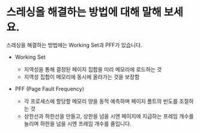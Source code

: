 # 스레싱을 해결하는 방법에 대해 말해 보세요.

스레싱을 해결하는 방법에는 Working Set과 PFF가 있습니다.

- Working Set
    - 지역성을 통해 결정된 페이지 집합을 미리 메모리에 로드하는 것
    - 지역성 집합이 메모리에 동시에 올라가는 것을 보장함

- PFF (Page Fault Frequency)
    - 각 프로세스에 할당할 메모리 양을 동적 예측하며 페이지 폴트의 빈도를 조절하는 것
    - 상한선과 하한선을 만들고, 상한을 넘을 시엔 페이지에 지급하는 프레임 개수를 늘리며 하한을 넘을 시엔 프레임 개수를 줄입니다.
